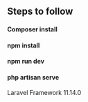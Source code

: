 ## Steps to follow

#### Composer install
#### npm install
#### npm run dev
#### php artisan serve

Laravel Framework 11.14.0